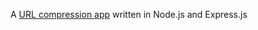 A [URL compression app](https://express-compress-url.herokuapp.com/) written in Node.js and Express.js
